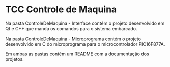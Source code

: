 # TCC Controle de Maquina

Na pasta ControleDeMaquina - Interface contém o projeto desenvolvido em Qt e C++ que manda os comandos para o sistema embarcado.

Na pasta ControleDeMaquina - Microprograma contém o projeto desenvolvido em C do microprograma para o microcontrolador PIC16F877A.

Em ambas as pastas contêm um README com a documentação dos projetos.
